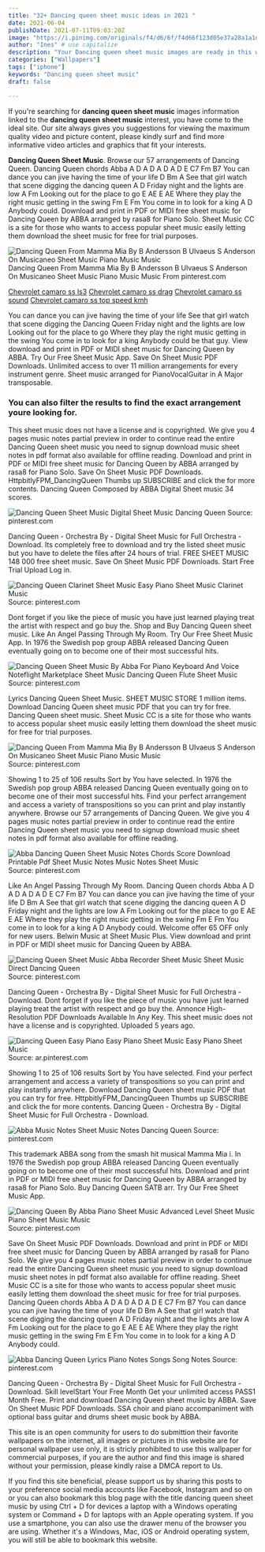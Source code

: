 ```yaml
---
title: "32+ Dancing queen sheet music ideas in 2021 "
date: 2021-06-04
publishDate: 2021-07-11T09:03:20Z
image: "https://i.pinimg.com/originals/f4/d6/6f/f4d66f123d05e37a28a1a1de3cb087ce.png"
author: "Ines" # use capitalize
description: "Your Dancing queen sheet music images are ready in this website. Dancing queen sheet music are a topic that is being searched for and liked by netizens today. You can Download the Dancing queen sheet music files here. Download all free photos and vectors."
categories: ["Wallpapers"]
tags: ["iphone"]
keywords: "Dancing queen sheet music"
draft: false

---
```


If you're searching for **dancing queen sheet music** images information linked to the **dancing queen sheet music** interest, you have come to the ideal  site.  Our site always  gives you  suggestions  for viewing  the maximum  quality video and picture  content, please kindly surf and find more informative video articles and graphics  that fit your interests.

**Dancing Queen Sheet Music**. Browse our 57 arrangements of Dancing Queen. Dancing Queen chords Abba A D A D A D A D E C7 Fm B7 You can dance you can jive having the time of your life D Bm A See that girl watch that scene digging the dancing queen A D Friday night and the lights are low A Fm Looking out for the place to go E AE E AE Where they play the right music getting in the swing Fm E Fm You come in to look for a king A D Anybody could. Download and print in PDF or MIDI free sheet music for Dancing Queen by ABBA arranged by rasa8 for Piano Solo. Sheet Music CC is a site for those who wants to access popular sheet music easily letting them download the sheet music for free for trial purposes.

![Dancing Queen From Mamma Mia By B Andersson B Ulvaeus S Anderson On Musicaneo Sheet Music Piano Music Music](https://i.pinimg.com/originals/d5/c2/f4/d5c2f4edec3126d4999f1759c1d9084d.jpg "Dancing Queen From Mamma Mia By B Andersson B Ulvaeus S Anderson On Musicaneo Sheet Music Piano Music Music")
Dancing Queen From Mamma Mia By B Andersson B Ulvaeus S Anderson On Musicaneo Sheet Music Piano Music Music From pinterest.com

[Chevrolet camaro ss ls3](/chevrolet-camaro-ss-ls3/)
[Chevrolet camaro ss drag](/chevrolet-camaro-ss-drag/)
[Chevrolet camaro ss sound](/chevrolet-camaro-ss-sound/)
[Chevrolet camaro ss top speed kmh](/chevrolet-camaro-ss-top-speed-kmh/)

You can dance you can jive having the time of your life See that girl watch that scene digging the Dancing Queen Friday night and the lights are low Looking out for the place to go Where they play the right music getting in the swing You come in to look for a king Anybody could be that guy. View download and print in PDF or MIDI sheet music for Dancing Queen by ABBA. Try Our Free Sheet Music App. Save On Sheet Music PDF Downloads. Unlimited access to over 11 million arrangements for every instrument genre. Sheet music arranged for PianoVocalGuitar in A Major transposable.

### You can also filter the results to find the exact arrangement youre looking for.

This sheet music does not have a license and is copyrighted. We give you 4 pages music notes partial preview in order to continue read the entire Dancing Queen sheet music you need to signup download music sheet notes in pdf format also available for offline reading. Download and print in PDF or MIDI free sheet music for Dancing Queen by ABBA arranged by rasa8 for Piano Solo. Save On Sheet Music PDF Downloads. HttpbitlyFPM_DancingQueen Thumbs up SUBSCRIBE and click the for more contents. Dancing Queen Composed by ABBA Digital Sheet music 34 scores.


![Dancing Queen Sheet Music Digital Sheet Music Dancing Queen](https://i.pinimg.com/originals/c7/72/d2/c772d2d8e5767e261705b1a0e023fd71.png "Dancing Queen Sheet Music Digital Sheet Music Dancing Queen")
Source: pinterest.com

Dancing Queen - Orchestra By - Digital Sheet Music for Full Orchestra - Download. Its completely free to download and try the listed sheet music but you have to delete the files after 24 hours of trial. FREE SHEET MUSIC 148 000 free sheet music. Save On Sheet Music PDF Downloads. Start Free Trial Upload Log in.

![Dancing Queen Clarinet Sheet Music Easy Piano Sheet Music Clarinet Music](https://i.pinimg.com/originals/3d/eb/90/3deb90b4efed6e96841bffcac1d45903.png "Dancing Queen Clarinet Sheet Music Easy Piano Sheet Music Clarinet Music")
Source: pinterest.com

Dont forget if you like the piece of music you have just learned playing treat the artist with respect and go buy the. Shop and Buy Dancing Queen sheet music. Like An Angel Passing Through My Room. Try Our Free Sheet Music App. In 1976 the Swedish pop group ABBA released Dancing Queen eventually going on to become one of their most successful hits.

![Dancing Queen Sheet Music By Abba For Piano Keyboard And Voice Noteflight Marketplace Sheet Music Dancing Queen Flute Sheet Music](https://i.pinimg.com/originals/b7/b8/a9/b7b8a9530e1f0fed19842b2d2fb9a85c.png "Dancing Queen Sheet Music By Abba For Piano Keyboard And Voice Noteflight Marketplace Sheet Music Dancing Queen Flute Sheet Music")
Source: pinterest.com

Lyrics Dancing Queen Sheet Music. SHEET MUSIC STORE 1 million items. Download Dancing Queen sheet music PDF that you can try for free. Dancing Queen sheet music. Sheet Music CC is a site for those who wants to access popular sheet music easily letting them download the sheet music for free for trial purposes.

![Dancing Queen From Mamma Mia By B Andersson B Ulvaeus S Anderson On Musicaneo Sheet Music Piano Music Music](https://i.pinimg.com/originals/d5/c2/f4/d5c2f4edec3126d4999f1759c1d9084d.jpg "Dancing Queen From Mamma Mia By B Andersson B Ulvaeus S Anderson On Musicaneo Sheet Music Piano Music Music")
Source: pinterest.com

Showing 1 to 25 of 106 results Sort by You have selected. In 1976 the Swedish pop group ABBA released Dancing Queen eventually going on to become one of their most successful hits. Find your perfect arrangement and access a variety of transpositions so you can print and play instantly anywhere. Browse our 57 arrangements of Dancing Queen. We give you 4 pages music notes partial preview in order to continue read the entire Dancing Queen sheet music you need to signup download music sheet notes in pdf format also available for offline reading.

![Abba Dancing Queen Sheet Music Notes Chords Score Download Printable Pdf Sheet Music Notes Music Notes Sheet Music](https://i.pinimg.com/originals/3e/03/63/3e036309acaba434d8ef0645aae98f1e.png "Abba Dancing Queen Sheet Music Notes Chords Score Download Printable Pdf Sheet Music Notes Music Notes Sheet Music")
Source: pinterest.com

Like An Angel Passing Through My Room. Dancing Queen chords Abba A D A D A D A D E C7 Fm B7 You can dance you can jive having the time of your life D Bm A See that girl watch that scene digging the dancing queen A D Friday night and the lights are low A Fm Looking out for the place to go E AE E AE Where they play the right music getting in the swing Fm E Fm You come in to look for a king A D Anybody could. Welcome offer 65 OFF only for new users. Belwin Music at Sheet Music Plus. View download and print in PDF or MIDI sheet music for Dancing Queen by ABBA.

![Dancing Queen Sheet Music Abba Recorder Sheet Music Sheet Music Direct Dancing Queen](https://i.pinimg.com/originals/56/7a/9a/567a9a61e55fa4955b849169e43b70a8.png "Dancing Queen Sheet Music Abba Recorder Sheet Music Sheet Music Direct Dancing Queen")
Source: pinterest.com

Dancing Queen - Orchestra By - Digital Sheet Music for Full Orchestra - Download. Dont forget if you like the piece of music you have just learned playing treat the artist with respect and go buy the. Annonce High-Resolution PDF Downloads Available In Any Key. This sheet music does not have a license and is copyrighted. Uploaded 5 years ago.

![Dancing Queen Easy Piano Easy Piano Sheet Music Easy Piano Sheet Music](https://i.pinimg.com/originals/d3/b5/ec/d3b5eccd81fdd60c64a3ba226e082a65.png "Dancing Queen Easy Piano Easy Piano Sheet Music Easy Piano Sheet Music")
Source: ar.pinterest.com

Showing 1 to 25 of 106 results Sort by You have selected. Find your perfect arrangement and access a variety of transpositions so you can print and play instantly anywhere. Download Dancing Queen sheet music PDF that you can try for free. HttpbitlyFPM_DancingQueen Thumbs up SUBSCRIBE and click the for more contents. Dancing Queen - Orchestra By - Digital Sheet Music for Full Orchestra - Download.

![Abba Music Notes Sheet Music Notes Dancing Queen](https://i.pinimg.com/originals/bb/d7/a6/bbd7a6e0faa8cb7bd43b540be68f225e.png "Abba Music Notes Sheet Music Notes Dancing Queen")
Source: pinterest.com

This trademark ABBA song from the smash hit musical Mamma Mia i. In 1976 the Swedish pop group ABBA released Dancing Queen eventually going on to become one of their most successful hits. Download and print in PDF or MIDI free sheet music for Dancing Queen by ABBA arranged by rasa8 for Piano Solo. Buy Dancing Queen SATB arr. Try Our Free Sheet Music App.

![Dancing Queen By Abba Piano Sheet Music Advanced Level Sheet Music Piano Sheet Music Music](https://i.pinimg.com/474x/22/d1/aa/22d1aa169a38cea6381261e3ed208622.jpg "Dancing Queen By Abba Piano Sheet Music Advanced Level Sheet Music Piano Sheet Music Music")
Source: pinterest.com

Save On Sheet Music PDF Downloads. Download and print in PDF or MIDI free sheet music for Dancing Queen by ABBA arranged by rasa8 for Piano Solo. We give you 4 pages music notes partial preview in order to continue read the entire Dancing Queen sheet music you need to signup download music sheet notes in pdf format also available for offline reading. Sheet Music CC is a site for those who wants to access popular sheet music easily letting them download the sheet music for free for trial purposes. Dancing Queen chords Abba A D A D A D A D E C7 Fm B7 You can dance you can jive having the time of your life D Bm A See that girl watch that scene digging the dancing queen A D Friday night and the lights are low A Fm Looking out for the place to go E AE E AE Where they play the right music getting in the swing Fm E Fm You come in to look for a king A D Anybody could.

![Abba Dancing Queen Lyrics Piano Notes Songs Song Notes](https://i.pinimg.com/originals/f4/d6/6f/f4d66f123d05e37a28a1a1de3cb087ce.png "Abba Dancing Queen Lyrics Piano Notes Songs Song Notes")
Source: pinterest.com

Dancing Queen - Orchestra By - Digital Sheet Music for Full Orchestra - Download. Skill levelStart Your Free Month Get your unlimited access PASS1 Month Free. Print and download Dancing Queen sheet music by ABBA. Save On Sheet Music PDF Downloads. SSA choir and piano accompaniment with optional bass guitar and drums sheet music book by ABBA.

This site is an open community for users to do submittion their favorite wallpapers on the internet, all images or pictures in this website are for personal wallpaper use only, it is stricly prohibited to use this wallpaper for commercial purposes, if you are the author and find this image is shared without your permission, please kindly raise a DMCA report to Us.

If you find this site beneficial, please support us by sharing this posts to your preference social media accounts like Facebook, Instagram and so on or you can also bookmark this blog page with the title dancing queen sheet music by using Ctrl + D for devices a laptop with a Windows operating system or Command + D for laptops with an Apple operating system. If you use a smartphone, you can also use the drawer menu of the browser you are using. Whether it's a Windows, Mac, iOS or Android operating system, you will still be able to bookmark this website.
